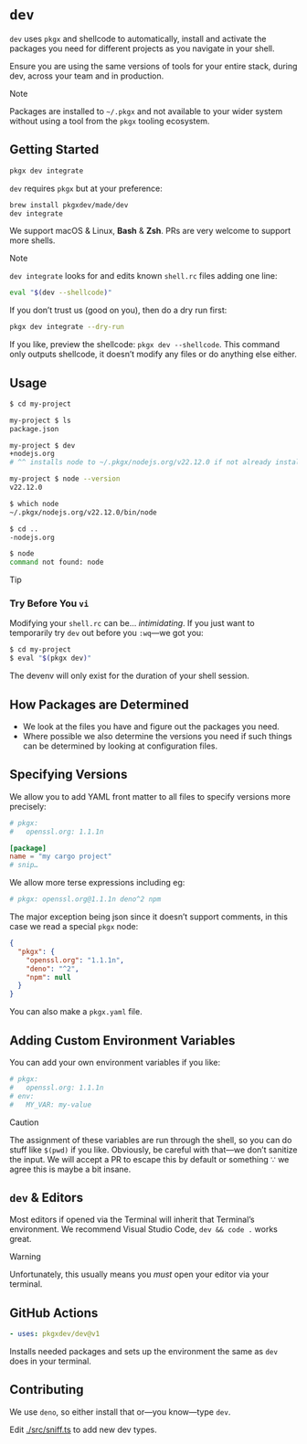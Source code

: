 # `dev`

`dev` uses `pkgx` and shellcode to automatically, install and activate the
packages you need for different projects as you navigate in your shell.

Ensure you are using the same versions of tools for your entire stack, during
dev, across your team and in production.

> [!NOTE]
> Packages are installed to `~/.pkgx` and not available to your wider system
> without using a tool from the `pkgx` tooling ecosystem.

## Getting Started

```sh
pkgx dev integrate
```

`dev` requires `pkgx` but at your preference:

```sh
brew install pkgxdev/made/dev
dev integrate
```

We support macOS & Linux, **Bash** & **Zsh**. PRs are very welcome to support
more shells.

> [!NOTE]
>
> `dev integrate` looks for and edits known `shell.rc` files adding one
> line:
>
> ```sh
> eval "$(dev --shellcode)"
> ```
>
> If you don’t trust us (good on you), then do a dry run first:
>
> ```sh
> pkgx dev integrate --dry-run
> ```
>
> If you like, preview the shellcode: `pkgx dev --shellcode`. This command
> only outputs shellcode, it doesn’t modify any files or do anything else
> either.

## Usage

```sh
$ cd my-project

my-project $ ls
package.json

my-project $ dev
+nodejs.org
# ^^ installs node to ~/.pkgx/nodejs.org/v22.12.0 if not already installed

my-project $ node --version
v22.12.0

$ which node
~/.pkgx/nodejs.org/v22.12.0/bin/node

$ cd ..
-nodejs.org

$ node
command not found: node
```

> [!TIP]
>
> ### Try Before You `vi`
>
> Modifying your `shell.rc` can be… _intimidating_. If you just want to
> temporarily try `dev` out before you `:wq`—we got you:
>
> ```sh
> $ cd my-project
> $ eval "$(pkgx dev)"
> ```
>
> The devenv will only exist for the duration of your shell session.

## How Packages are Determined

- We look at the files you have and figure out the packages you need.
- Where possible we also determine the versions you need if such things can be
  determined by looking at configuration files.

## Specifying Versions

We allow you to add YAML front matter to all files to specify versions more
precisely:

```toml
# pkgx:
#   openssl.org: 1.1.1n

[package]
name = "my cargo project"
# snip…
```

We allow more terse expressions including eg:

```toml
# pkgx: openssl.org@1.1.1n deno^2 npm
```

The major exception being json since it doesn’t support comments, in this case
we read a special `pkgx` node:

```json
{
  "pkgx": {
    "openssl.org": "1.1.1n",
    "deno": "^2",
    "npm": null
  }
}
```

You can also make a `pkgx.yaml` file.

## Adding Custom Environment Variables

You can add your own environment variables if you like:

```toml
# pkgx:
#   openssl.org: 1.1.1n
# env:
#   MY_VAR: my-value
```

> [!CAUTION]
>
> The assignment of these variables are run through the shell, so you can do
> stuff like `$(pwd)` if you like. Obviously, be careful with that—we don’t
> sanitize the input. We will accept a PR to escape this by default or something
> ∵ we agree this is maybe a bit insane.

## `dev` & Editors

Most editors if opened via the Terminal will inherit that Terminal’s
environment. We recommend Visual Studio Code, `dev && code .` works great.

> [!WARNING]
>
> Unfortunately, this usually means you _must_ open your editor via your
> terminal.

## GitHub Actions

```yaml
- uses: pkgxdev/dev@v1
```

Installs needed packages and sets up the environment the same as `dev` does in
your terminal.

## Contributing

We use `deno`, so either install that or—you know—type `dev`.

Edit [./src/sniff.ts](src/sniff.ts) to add new dev types.
